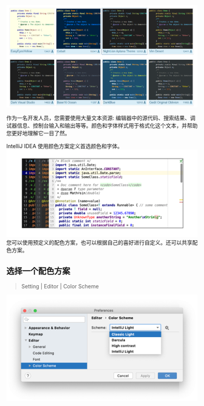 ![image.png](images/color-font-config-idea/626b95307ffca29b6b98fcea459358ec.png)

作为一名开发人员，您需要使用大量文本资源: 编辑器中的源代码、搜索结果、调试器信息、控制台输入和输出等等。颜色和字体样式用于格式化这个文本，并帮助您更好地理解它一目了然。

IntelliJ IDEA 使用颜色方案定义首选颜色和字体。<br />![ColorSchemeExample_Java.png](images/color-font-config-idea/830363f1f5b6e6ca8344a9aa15c4680e.png)<br />您可以使用预定义的配色方案，也可以根据自己的喜好进行自定义。还可以共享配色方案。

## 选择一个配色方案

> Setting | Editor | Color Scheme

![](images/color-font-config-idea/e22d2b037c5ecc18208451a8731514fc.png)
